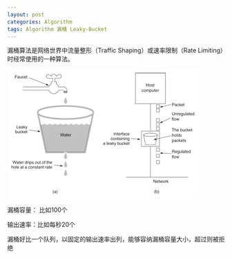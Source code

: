 ```yaml
---
layout: post
categories: Algorithm
tags: Algorithm 漏桶 Leaky-Bucket
---
```


漏桶算法是网络世界中流量整形（Traffic Shaping）或速率限制（Rate Limiting）时经常使用的一种算法。

![Leaky-Bucket](/images/Leaky-Bucket.webp)

漏桶容量： 比如100个

输出速率：比如每秒20个

漏桶好比一个队列，以固定的输出速率出列，能够容纳漏桶容量大小，超过则被拒绝